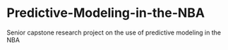 # Predictive-Modeling-in-the-NBA
Senior capstone research project on the use of predictive modeling in the NBA
